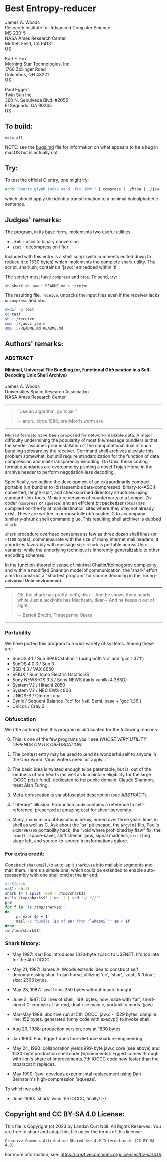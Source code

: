 # Best Entropy-reducer

James A. Woods  
Research Institute for Advanced Computer Science  
MS 230-5  
NASA Ames Research Center  
Moffett Field, CA 94131  
US

Karl F. Fox  
Morning Star Technologies, Inc.  
1760 Zollinger Road  
Columbus, OH 43221  
US

Paul Eggert  
Twin Sun Inc.  
360 N. Sepulveda Blvd. #2055  
El Segundo, CA 90245  
US

## To build:

```sh
make all
```

NOTE: see the [bugs.md](/bugs.md) file for information on what appears to be a
bug in macOS but is actually not.

## Try:

To test the official C entry, one might try:

```sh
echo "Quartz glyph jocks vend, fix, BMW." | compress | ./btoa | ./jaw
```

which should apply the identity transformation to a minimal holoalphabetic
sentence.

## Judges' remarks:


The program, in its base form, implements two useful utilities:


- `atob` - ascii to binary conversion
- `zcat` - decompression filter

Included with this entry is a shell script (with comments edited down to reduce
it to 1530 bytes) which implements the complete shark utility. The script,
shark.sh, contains a 'jaw.c' embedded within it!

The sender must have `compress` and `btoa`. To send, try:

```sh
sh shark.sh jaw.* README.md > receive
```

The resulting file, `receive`, unpacks the input files
even if the receiver lacks `uncompress` and `btoa`:

```sh
mkdir -p test
cd test
sh ../receive
cmp ../jaw.c jaw.c
cmp ../README.md README.md
```

## Authors' remarks:

### ABSTRACT

#### Minimal, Universal File Bundling (or, Functional Obfuscation in a Self-Decoding Unix Shell Archive)
 
James A. Woods  
Universities Space Research Association  
NASA Ames Research Center

---

> "Use an algorithm, go to jail."
> 			
> -- anon., circa 1988, pre-Morris worm era

----

Myriad formats have been proposed for network-mailable data. A major difficulty
undermining the popularity of most file/message bundlers is that the sender
assumes prior installation of the computational dual of such bundling software
by the receiver. Command shell archives alleviate this problem somewhat, but
still require standardization for the function of data compression and
mail-transparency encoding. On Unix, these coding format quandaries are overcome
by planting a novel Trojan Horse in the archive header to perform
negotiation-less decoding.

Specifically, we outline the development of an extraordinarily compact portable
(un)bundler to (dis)assemble data-compressed, binary-to-ASCII-converted,
length-split, and checksummed directory structures using standard Unix tools.
Miniature versions of counterparts to a Lempel-Ziv coder (`compress` or
`squeeze`) and an efficient bit packetizer (`btoa`) are compiled on-the-fly at
mail destination sites where they may not already exist. These are written in
purposefully obfuscated-C to accompany similarly-shrunk shell command glue. This
resulting shell archiver is dubbed `shark`.

`shark` procedure overhead consumes as few as three dozen shell lines (or
`~1100` bytes), commensurate with the size of many Internet mail headers; it
amortizes favorably with message size. `shark` is portable across Unix
variants, while the underlying technique is inherently generalizable to other
encoding schemes.

In the function-theoretic sense of minimal Chaitin/Kolmogorov complexity, and
within a modified Shannon model of communication, the 'shark' effort aims to
construct a "shortest program" for source decoding in the Turing-universal Unix
environment.

----------------------------------------------

>   Oh, the shark has pretty teeth, dear--
>   And he shows them pearly white
>   Just a jackknife has Macheath, dear--
>   And he keeps it out of sight.
>   
>   -- Bertolt Brecht, Threepenny Opera

----------------------------------------------

### Portability

We have ported this program to a wide variety of systems. Among
these are:

- SunOS 4.1 / Sun SPARCstation 1 (using both 'cc' and 'gcc 1.37.1')
- SunOS 4.0.3 / Sun 3
- BSD 4.3 / VAX 8650
- SEIUX / Sumitomo Electric Ustation/S
- Sony NEWS-OS 3.3 / Sony NEWS (fairly vanilla 4.3BSD)
- System V.? / Hitachi 2050
- System V.? / NEC EWS 4800
- UNIOS-B / Omron Luna
- Dynix / Sequent Balance ('cc' for Natl. Semi. base + 'gcc 1.36')
- Unicos / Cray 2

### Obfuscation

We (the authors) feel this program is obfuscated for the
following reasons:


0. This is one of the few programs you'll see _WHOSE VERY UTILITY DEPENDS ON ITS
OBFUSCATION_!

1. The contest entry may be used to send its wonderful self to anyone in the
Unix world! Virus writers need not apply...

2. The basic idea is twisted enough to be patentable, but is, out of the
kindness of our hearts (as well as to maintain eligibility for the large IOCCC
prize fund), dedicated to the public domain. Claude Shannon, meet Alan Turing.

3. Meta-obfuscation is via obfuscated description (see _ABSTRACT_).

4. "Literary" allusion. Production code contains a reference to self-reference,
preserved at amazing cost for sheer perversity.

5. Many, many micro obfuscations below, honed over three years time, in shell as
well as C. Ask about the 'tar' pit escape, the `argv[0]` flip, Paul's
`&4294967295` portability hack, the "void where prohibited by flaw" fix, the
`scanf()` space-saver, shift shenanigans, signal madness, `exit()`ing stage
left, and source-to-source transformations galore.

### For extra credit:

Construct `sharkmail`, to auto-split `sharkives` into mailable segments and mail
them. Here's a simple one, which could be extended to enable auto-reassembly
with one shell cmd at the far end.

```sh
#!/bin/sh
m=$1; shift
shark $* | split -800 - /tmp/shark$$
n=`ls /tmp/shark$$* | wc -l | sed 's/ *//'`
p=0
for f in `ls /tmp/shark$$*`
do
     p=`expr $p + 1`
     mail -s "bundle ($p of $n) from '`whoami`'" $m < $f
done
rm /tmp/shark$$*
```


### Shark history:

- May 1987: Karl Fox introduces 1023-byte zcat.c to USENET.
	     It's too late for the 4th IOCCC.

- May 21, 1987: James A. Woods extends idea to construct self
	     decompressing shar Trojan horse, utilizing 'cc', 'shar',
	     'zcat', & 'btoa'; size: 2303 bytes.

- May 23, 1987: 'jaw' trims 250 bytes without much thought.

- June 2, 1987: 52 lines of shell, 1991 bytes, now made with 'tar',
	     short-circuit C-compile at far end, dual-use main.c,
	     portability mods. (jaw)

- Mar-May 1988: abortive run at 5th IOCCC.
	     jaw.c - 1529 bytes. compile line: 152 bytes.
	     generated funny code with execvp() to invoke shell.

- Aug 29, 1988: production version, now at 1830 bytes.

- Jan 1990: Paul Eggert does tour-de-force shark re-engineering.

- May 24, 1990: collaboration yields 999-byte jaw.c core (see above)
	     and 1530-byte production shell code (w/comments).
	     Eggert comes through with lion's share of improvements.
	     7th IOCCC code now faster than the btoa/zcat it replaces.

- May 1990: 'jaw' develops experimental replacement using
	     Dan Bernstein's high-compression 'squeeze'.


To which we add:

- June 1990: 'shark' wins the IOCCC, finally! :-)

## Copyright and CC BY-SA 4.0 License:

This file is Copyright (c) 2023 by Landon Curt Noll.  All Rights Reserved.
You are free to share and adapt this file under the terms of this license:

    Creative Commons Attribution-ShareAlike 4.0 International (CC BY-SA 4.0)

For more information, see: https://creativecommons.org/licenses/by-sa/4.0/
